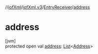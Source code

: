//[iofXml](../../../index.md)/[iofXml.v3](../index.md)/[EntryReceiver](index.md)/[address](address.md)

# address

[jvm]\
protected open val [address](address.md): [List](https://docs.oracle.com/javase/8/docs/api/java/util/List.html)<[Address](../-address/index.md)>
